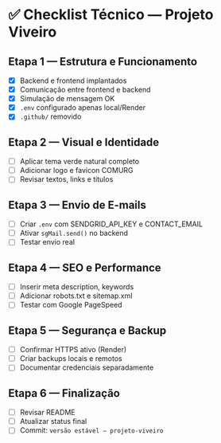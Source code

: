 # ✅ Checklist Técnico — Projeto Viveiro

## Etapa 1 — Estrutura e Funcionamento
- [x] Backend e frontend implantados
- [x] Comunicação entre frontend e backend
- [x] Simulação de mensagem OK
- [x] `.env` configurado apenas local/Render
- [x] `.github/` removido

## Etapa 2 — Visual e Identidade
- [ ] Aplicar tema verde natural completo
- [ ] Adicionar logo e favicon COMURG
- [ ] Revisar textos, links e títulos

## Etapa 3 — Envio de E-mails
- [ ] Criar `.env` com SENDGRID_API_KEY e CONTACT_EMAIL
- [ ] Ativar `sgMail.send()` no backend
- [ ] Testar envio real

## Etapa 4 — SEO e Performance
- [ ] Inserir meta description, keywords
- [ ] Adicionar robots.txt e sitemap.xml
- [ ] Testar com Google PageSpeed

## Etapa 5 — Segurança e Backup
- [ ] Confirmar HTTPS ativo (Render)
- [ ] Criar backups locais e remotos
- [ ] Documentar credenciais separadamente

## Etapa 6 — Finalização
- [ ] Revisar README
- [ ] Atualizar status final
- [ ] Commit: `versão estável — projeto-viveiro`
